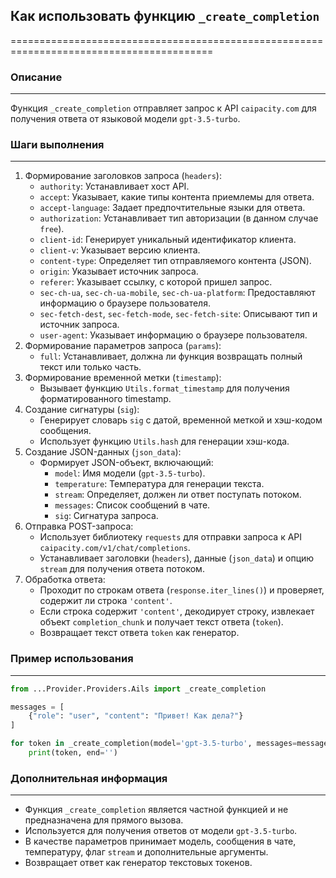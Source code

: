 ## Как использовать функцию `_create_completion`
=========================================================================================

### Описание
-------------------------
Функция `_create_completion` отправляет запрос к API `caipacity.com` для получения ответа от языковой модели `gpt-3.5-turbo`.

### Шаги выполнения
-------------------------
1. Формирование заголовков запроса (`headers`):
   - `authority`: Устанавливает хост API.
   - `accept`: Указывает, какие типы контента приемлемы для ответа.
   - `accept-language`: Задает предпочтительные языки для ответа.
   - `authorization`: Устанавливает тип авторизации (в данном случае `free`).
   - `client-id`: Генерирует уникальный идентификатор клиента.
   - `client-v`:  Указывает версию клиента.
   - `content-type`:  Определяет тип отправляемого контента (JSON).
   - `origin`:  Указывает источник запроса.
   - `referer`:  Указывает ссылку, с которой пришел запрос.
   - `sec-ch-ua`, `sec-ch-ua-mobile`, `sec-ch-ua-platform`: Предоставляют информацию о браузере пользователя.
   - `sec-fetch-dest`, `sec-fetch-mode`, `sec-fetch-site`: Описывают тип и источник запроса.
   - `user-agent`:  Указывает информацию о браузере пользователя.
2. Формирование параметров запроса (`params`):
   - `full`: Устанавливает, должна ли функция возвращать полный текст или только часть.
3. Формирование временной метки (`timestamp`): 
   - Вызывает функцию `Utils.format_timestamp` для получения форматированного timestamp.
4. Создание сигнатуры (`sig`):
   - Генерирует словарь `sig` с датой, временной меткой и хэш-кодом сообщения.
   - Использует функцию `Utils.hash` для генерации хэш-кода.
5. Создание JSON-данных (`json_data`):
   - Формирует JSON-объект, включающий:
     - `model`: Имя модели (`gpt-3.5-turbo`).
     - `temperature`: Температура для генерации текста.
     - `stream`:  Определяет, должен ли ответ поступать потоком.
     - `messages`:  Список сообщений в чате.
     - `sig`: Сигнатура запроса.
6. Отправка POST-запроса:
   - Использует библиотеку `requests` для отправки запроса к API `caipacity.com/v1/chat/completions`.
   - Устанавливает заголовки (`headers`), данные (`json_data`) и опцию `stream` для получения ответа потоком.
7. Обработка ответа:
   - Проходит по строкам ответа (`response.iter_lines()`) и проверяет, содержит ли строка `'content'`.
   - Если строка содержит `'content'`,  декодирует строку, извлекает объект `completion_chunk` и получает текст ответа (`token`).
   - Возвращает текст ответа `token` как генератор.

### Пример использования
-------------------------

```python
from ...Provider.Providers.Ails import _create_completion

messages = [
    {"role": "user", "content": "Привет! Как дела?"}
]

for token in _create_completion(model='gpt-3.5-turbo', messages=messages, stream=True):
    print(token, end='')
```

### Дополнительная информация
-------------------------
- Функция `_create_completion` является частной функцией и не предназначена для прямого вызова.
- Используется для получения ответов от модели `gpt-3.5-turbo`.
- В качестве параметров принимает модель, сообщения в чате, температуру, флаг `stream` и дополнительные аргументы.
- Возвращает ответ как генератор текстовых токенов.